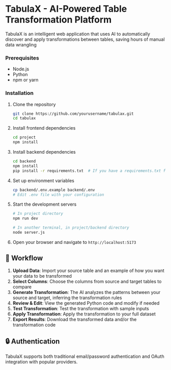 # TabulaX - AI-Powered Table Transformation Platform

TabulaX is an intelligent web application that uses AI to automatically discover and apply transformations between tables, saving hours of manual data wrangling

### Prerequisites

- Node.js 
- Python 
- npm or yarn

### Installation

1. Clone the repository
   ```bash
   git clone https://github.com/yourusername/tabulax.git
   cd tabulax
   ```

2. Install frontend dependencies
   ```bash
   cd project
   npm install
   ```

3. Install backend dependencies
   ```bash
   cd backend
   npm install
   pip install -r requirements.txt  # If you have a requirements.txt file
   ```

4. Set up environment variables
   ```bash
   cp backend/.env.example backend/.env
   # Edit .env file with your configuration
   ```

5. Start the development servers
   ```bash
   # In project directory
   npm run dev
   
   # In another terminal, in project/backend directory
   node server.js
   ```

6. Open your browser and navigate to `http://localhost:5173`

## 🔄 Workflow

1. **Upload Data**: Import your source table and an example of how you want your data to be transformed
2. **Select Columns**: Choose the columns from source and target tables to compare
3. **Generate Transformation**: The AI analyzes the patterns between your source and target, inferring the transformation rules
4. **Review & Edit**: View the generated Python code and modify if needed
5. **Test Transformation**: Test the transformation with sample inputs
6. **Apply Transformation**: Apply the transformation to your full dataset
7. **Export Results**: Download the transformed data and/or the transformation code

## 🔒 Authentication

TabulaX supports both traditional email/password authentication and OAuth integration with popular providers.




